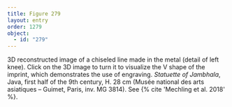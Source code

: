 ```yaml
---
title: Figure 279
layout: entry
order: 1279
object:
  - id: "279"
---
```


3D reconstructed image of a chiseled line made in the metal (detail of left knee). Click on the 3D image to turn it to visualize the V shape of the imprint, which demonstrates the use of engraving. *Statuette of Jambhala*, Java, first half of the 9th century, H. 28 cm (Musée national des arts asiatiques – Guimet, Paris, inv. MG 3814). See {% cite 'Mechling et al. 2018' %}.
